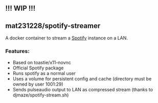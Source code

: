 ## **!!! WIP !!!**

## **mat231228/spotify-streamer**

A docker container to stream a [Spotify](https://www.spotify.com) instance on a LAN.

### **Features:**

* Based on toastie/x11-novnc
* Official Spotify package
* Runs spotify as a normal user
* Uses a volume for persistent config and cache (directory must be owned by user 1001:29)
* Sends pulseaudio output to LAN as compressed stream (thanks to djmaze/spotify-stream.sh)
